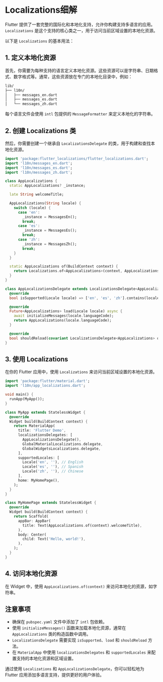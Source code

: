 # Localizations细解

Flutter 提供了一套完整的国际化和本地化支持，允许你构建支持多语言的应用。`Localizations` 是这个支持的核心类之一，用于访问当前区域设置的本地化资源。

以下是 `Localizations` 的基本用法：

## 1. 定义本地化资源

首先，你需要为每种支持的语言定义本地化资源。这些资源可以是字符串、日期格式、数字格式等。通常，这些资源放在专门的本地化目录中，例如：

```sh
lib/
├── l10n/
│   ├── messages_en.dart
│   ├── messages_es.dart
│   └── messages_zh.dart
```

每个语言文件会使用 `intl` 包提供的 `MessageFormatter` 来定义本地化的字符串。

## 2. 创建 Localizations 类

然后，你需要创建一个继承自 `LocalizationsDelegate` 的类，用于构建和查找本地化资源。

```dart
import 'package:flutter_localizations/flutter_localizations.dart';
import 'l10n/messages_en.dart';
import 'l10n/messages_es.dart';
import 'l10n/messages_zh.dart';

class AppLocalizations {
  static AppLocalizations? _instance;

  late String welcomeTitle;

  AppLocalizations(String locale) {
    switch (locale) {
      case 'en':
        _instance = MessagesEn();
        break;
      case 'es':
        _instance = MessagesEs();
        break;
      case 'zh':
        _instance = MessagesZh();
        break;
    }
  }

  static AppLocalizations of(BuildContext context) {
    return Localizations.of<AppLocalizations>(context, AppLocalizations);
  }
}

class AppLocalizationsDelegate extends LocalizationsDelegate<AppLocalizations> {
  @override
  bool isSupported(Locale locale) => ['en', 'es', 'zh'].contains(locale.languageCode);

  @override
  Future<AppLocalizations> load(Locale locale) async {
    await initializeMessages(locale.languageCode);
    return AppLocalizations(locale.languageCode);
  }

  @override
  bool shouldReload(covariant LocalizationsDelegate<AppLocalizations> old) => false;
}
```

## 3. 使用 Localizations

在你的 Flutter 应用中，使用 `Localizations` 来访问当前区域设置的本地化资源。

```dart
import 'package:flutter/material.dart';
import 'l10n/app_localizations.dart';

void main() {
  runApp(MyApp());
}

class MyApp extends StatelessWidget {
  @override
  Widget build(BuildContext context) {
    return MaterialApp(
      title: 'Flutter Demo',
      localizationsDelegates: [
        AppLocalizationsDelegate(),
        GlobalMaterialLocalizations.delegate,
        GlobalWidgetsLocalizations.delegate,
      ],
      supportedLocales: [
        Locale('en', ''), // English
        Locale('es', ''), // Spanish
        Locale('zh', ''), // Chinese
      ],
      home: MyHomePage(),
    );
  }
}

class MyHomePage extends StatelessWidget {
  @override
  Widget build(BuildContext context) {
    return Scaffold(
      appBar: AppBar(
        title: Text(AppLocalizations.of(context).welcomeTitle),
      ),
      body: Center(
        child: Text('Hello, world!'),
      ),
    );
  }
}
```

## 4. 访问本地化资源

在 Widget 中，使用 `AppLocalizations.of(context)` 来访问本地化的资源，如字符串。

## 注意事项

- 确保在 `pubspec.yaml` 文件中添加了 `intl` 包依赖。
- 使用 `initializeMessages()` 函数来加载本地化资源，通常在 `AppLocalizations` 类的构造函数中调用。
- `LocalizationsDelegate` 需要实现 `isSupported`、`load` 和 `shouldReload` 方法。
- 在 `MaterialApp` 中使用 `localizationsDelegates` 和 `supportedLocales` 来配置支持的本地化资源和区域设置。

通过使用 `Localizations` 和 `AppLocalizationsDelegate`，你可以轻松地为 Flutter 应用添加多语言支持，提供更好的用户体验。
